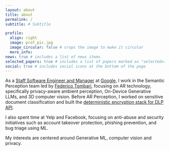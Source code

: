 ```yaml
---
layout: about
title: about
permalink: /
subtitle: # Subtitle

profile:
  align: right
  image: prof_pic.jpg
  image_circular: false # crops the image to make it circular
  more_info: 
news: true # includes a list of news items
selected_papers: true # includes a list of papers marked as "selected={true}"
social: true # includes social icons at the bottom of the page
---
```


As a [Staff Software Engineer and Manager](https://www.linkedin.com/in/achinkul/) at [Google](https://arvr.google.com/), I work in the Semantic Perception team led by [Federico Tombari](https://scholar.google.com/citations?user=TFsE4BIAAAAJ&hl=en), focusing on AR technology, specifically privacy-aware ambient perception, On-Device Generative LLMs, and 3D computer vision. Before AR Perception, I worked on sensitive document classification and built the [deterministic encryption stack for DLP API](https://cloud.google.com/blog/products/identity-security/take-charge-of-your-data-how-tokenization-makes-data-usable-without-sacrificing-privacy). 

I also spent time at Yelp and Facebook, focusing on anti-abuse and security initiatives such as account takeover protection, phishing prevention, and bug triage using ML.

My interests are centered around Generative ML, computer vision and privacy.